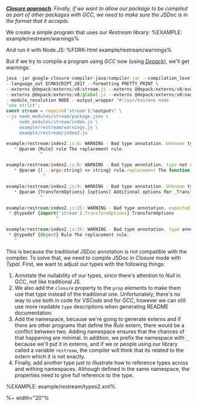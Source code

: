 _**[Closure approach](t)**: Finally, if we want to allow our package to be compiled as part of other packages with GCC, we need to make sure the JSDoc is in the format that it accepts._

We create a simple program that uses our _Restream_ library:
%EXAMPLE: example/restream/warnings%

And run it with Node.JS:
%FORK-html example/restream/warnings%

But if we try to compile a program using _GCC_ now (using [_Depack_](https://github.com/dpck/depack)), we'll get warnings:

```js
java -jar google-closure-compiler-java/compiler.jar --compilation_level ADVANCED \
--language_out ECMASCRIPT_2017 --formatting PRETTY_PRINT \
--externs @depack/externs/v8/stream.js --externs @depack/externs/v8/events.js \
--externs @depack/externs/v8/global.js --externs @depack/externs/v8/nodejs.js \
--module_resolution NODE --output_wrapper "#!/usr/bin/env node
'use strict';
const stream = require('stream');%output%" \
--js node_modules/stream/package.json \
     node_modules/stream/index.js \
     example/restream/warnings.js \
     example/restream/index2.js
```

```js
example/restream/index2.js:6: WARNING - Bad type annotation. Unknown type Rule
   * @param {Rule} rule The replacement rule.
             ^

example/restream/index2.js:8: WARNING - Bad type annotation. type not recognized due to syntax error. See https://github.com/google/closure-compiler/wiki/Annotating-JavaScript-for-the-Closure-Compiler for more information.
   * @param {(...args:string) => string} rule.replacement The function used to update input.
              ^

example/restream/index2.js:9: WARNING - Bad type annotation. Unknown type TransformOptions
   * @param {TransformOptions} [options] Additional options for _Transform_.
             ^

example/restream/index2.js:25: WARNING - Bad type annotation. expected closing } See https://github.com/google/closure-compiler/wiki/Annotating-JavaScript-for-the-Closure-Compiler for more information.
 * @typedef {import('stream').TransformOptions} TransformOptions
                   ^

example/restream/index2.js:26: WARNING - Bad type annotation. type annotation incompatible with other annotations. See https://github.com/google/closure-compiler/wiki/Annotating-JavaScript-for-the-Closure-Compiler for more information.
 * @typedef {Object} Rule The replacement rule.
   ^
```

This is because the traditional JSDoc annotation is not compatible with the compiler. To solve that, we need to compile JSDoc in _Closure_ mode with _Typal_. First, we want to adjust our types with the following things:

1. Annotate the nullability of our types, since there's attention to _Null_ in GCC, not like traditional JS.
1. We also add the `closure` property to the `prop` elements to make them use that type instead of the traditional one. Unfortunately, there's no way to use both in code for _VSCode_ and for _GCC_, however we can still use more readable `type` descriptions when generating README documentation.
1. Add the namespace, because we're going to generate externs and if there are other programs that define the _Rule_ extern, there would be a conflict between two. Adding namespace ensures that the chances of that happening are minimal. In addition, we prefix the namespace with `_` because we'll put it in externs, and if we or people using our library called a variable `restream`, the compiler will think that its related to the extern which it is not exactly.
1. Finally, add another type just to illustrate how to reference types across and withing namespaces. Although defined in the same namespace, the properties need to give full reference to the type.

%EXAMPLE: example/restream/types2.xml%

%~ width="20"%
